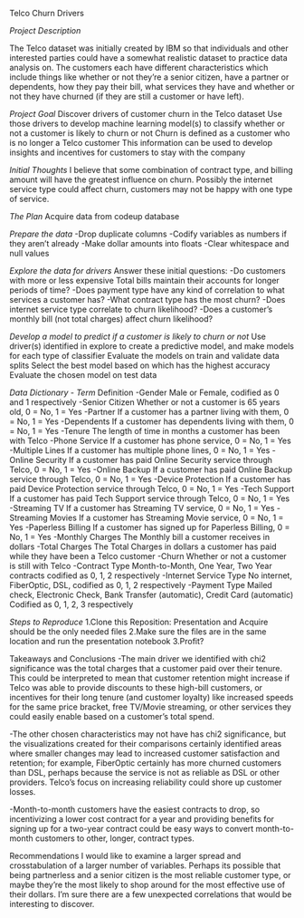 Telco Churn Drivers

*Project Description*

The Telco dataset was initially created by IBM so that individuals and other interested parties could have a somewhat realistic dataset to practice data analysis on. The customers each have different characteristics which include things like whether or not they’re a senior citizen, have a partner or dependents, how they pay their bill, what services they have and whether or not they have churned (if they are still a customer or have left).

*Project Goal*
Discover drivers of customer churn in the Telco dataset
Use those drivers to develop machine learning model(s) to classify whether or not a customer is likely to churn or not
Churn is defined as a customer who is no longer a Telco customer
This information can be used to develop insights and incentives for customers to stay with the company

*Initial Thoughts*
I believe that some combination of contract type, and billing amount will have the greatest influence on churn.
Possibly the internet service type could affect churn, customers may not be happy with one type of service. 

*The Plan*
Acquire data from codeup database

*Prepare the data*
-Drop duplicate columns
-Codify variables as numbers if they aren’t already
-Make dollar amounts into floats
-Clear whitespace and null values

*Explore the data for drivers* 
	Answer these initial questions:
-Do customers with more or less expensive Total bills maintain their accounts for longer periods of time?
-Does payment type have any kind of correlation to what services a customer has?
-What contract type has the most churn?
-Does internet service type correlate to churn likelihood?
-Does a customer’s monthly bill (not total charges) affect churn likelihood?

*Develop a model to predict if a customer is likely to churn or not*
Use driver(s) identified in explore to create a predictive model, and make models for each type of classifier
Evaluate the models on train and validate data splits
Select the best model based on which has the highest accuracy
Evaluate the chosen model on test data

*Data Dictionary - Term*         Definition
-Gender
Male or Female, codified as 0 and 1 respectively
-Senior Citizen
Whether or not a customer is 65 years old, 0 = No, 1 = Yes
-Partner
If a customer has a partner living with them, 0 = No, 1 = Yes
-Dependents
If a customer has dependents living with them, 0 = No, 1 = Yes
-Tenure
The length of time in months a customer has been with Telco
-Phone Service
If a customer has phone service, 0 = No, 1 = Yes
-Multiple Lines
If a customer has multiple phone lines, 0 = No, 1 = Yes
-Online Security
If a customer has paid Online Security service through Telco, 0 = No, 1 = Yes
-Online Backup
If a customer has paid Online Backup service through Telco, 0 = No, 1 = Yes
-Device Protection
If a customer has paid Device Protection service through Telco, 0 = No, 1 = Yes
-Tech Support
If a customer has paid Tech Support service through Telco, 0 = No, 1 = Yes
-Streaming TV
If a customer has Streaming TV service, 0 = No, 1 = Yes
-Streaming Movies
If a customer has Streaming Movie service, 0 = No, 1 = Yes
-Paperless Billing
If a customer has signed up for Paperless Billing, 0 = No, 1 = Yes
-Monthly Charges
The Monthly bill a customer receives in dollars
-Total Charges
The Total Charges in dollars a customer has paid while they have been a Telco customer
-Churn
Whether or not a customer is still with Telco
-Contract Type
Month-to-Month, One Year, Two Year contracts codified as 0, 1, 2 respectively
-Internet Service Type
No internet, FiberOptic, DSL, codified as 0, 1, 2 respectively
-Payment Type
Mailed check, Electronic Check, Bank Transfer (automatic), Credit Card (automatic)
Codified as 0, 1, 2, 3 respectively



*Steps to Reproduce*
1.Clone this Reposition: Presentation and Acquire should be the only needed files
2.Make sure the files are in the same location and run the presentation notebook
3.Profit?

Takeaways and Conclusions
   -The main driver we identified with chi2 significance was the total charges that a customer paid over their tenure. This could be interpreted to mean that customer retention might increase if Telco was able to provide discounts to these high-bill customers, or incentives for their long tenure (and customer loyalty) like increased speeds for the same price bracket, free TV/Movie streaming, or other services they could easily enable based on a customer’s total spend. 

   -The other chosen characteristics may not have has chi2 significance, but the visualizations created for their comparisons certainly identified areas where smaller changes may lead to increased customer satisfaction and retention; for example, FiberOptic certainly has more churned customers than DSL, perhaps because the service is not as reliable as DSL or other providers. Telco’s focus on increasing reliability could shore up customer losses. 

   -Month-to-month customers have the easiest contracts to drop, so incentivizing a lower cost contract for a year and providing benefits for signing up for a two-year contract could be easy ways to convert month-to-month customers to other, longer, contract types. 

Recommendations
  I would like to examine a larger spread and crosstabulation of a larger number of variables.
  Perhaps its possible that being partnerless and a senior citizen is the most reliable customer
  type, or maybe they’re the most likely to shop around for the most effective use of their
  dollars. I’m sure there are a few unexpected correlations that would be interesting to discover. 
